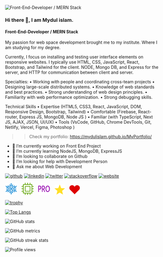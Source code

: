 
![Front-End-Developer / MERN Stack](https://media.licdn.com/dms/image/D5616AQFD9E_HZVN1Vg/profile-displaybackgroundimage-shrink_350_1400/0/1676653478390?e=1681948800&v=beta&t=JCnYMPFGk8QKLidnOv1GkAGkll96QqkcFFwnnVu_78E)

### Hi there 👋, I am Mydul islam.
#### Front-End-Developer / MERN Stack

My passion for web space development brought me to my institute. Where I am studying for my degree. 

Currently, I focus on installing and testing user interface elements on responsive websites. I typically use HTML, CSS, JavaScript, React, Bootstrap, and Tailwind for the client. NODE, Mongo DB, and Express for the server, and HTTP for communication between client and server. 

Specialties: 
• Working with people and coordinating cross-team projects
• Designing large-scale distributed systems.
• Knowledge of web standards and best practices.
• Strong understanding of web design principles.
• Familiarity with web performance optimization.
• Strong debugging skills.

Technical Skills
• Expertise (HTML5, CSS3, React, JavaScript, DOM, Responsive Design, Bootstrap, Tailwind)
• Comfortable (Firebase, React-router, Express JS, MongoDB, Node JS )
• Familiar (with TypeScript, Next JS, AJAX, JSON, UI/UX)
• Tools (VsCode, GitHub, Chrome DevTools, Git, Netlify, Vercel, Figma, Photoshop )
>> Check my portfolio: https://mydulislam.github.io/MyPortfolio/

- 🔭 I’m currently working on Front End Project 
- 🌱 I’m currently learning NodeJS, MongoDB, ExpressJS 
- 👯 I’m looking to collaborate on Github 
- 🤔 I’m looking for help with Development Person 
- 💬 Ask me about Web Development 


[<img src='https://cdn.jsdelivr.net/npm/simple-icons@3.0.1/icons/github.svg' alt='github' height='40'>](https://github.com/Mydulislam)  [<img src='https://cdn.jsdelivr.net/npm/simple-icons@3.0.1/icons/linkedin.svg' alt='linkedin' height='40'>](https://www.linkedin.com/in/mdmydulislam/)  [<img src='https://cdn.jsdelivr.net/npm/simple-icons@3.0.1/icons/twitter.svg' alt='twitter' height='40'>](https://twitter.com/MDMYDUL693852)  [<img src='https://cdn.jsdelivr.net/npm/simple-icons@3.0.1/icons/stackoverflow.svg' alt='stackoverflow' height='40'>](https://stackoverflow.com/users/15182752/mydul-islam)  [<img src='https://cdn.jsdelivr.net/npm/simple-icons@3.0.1/icons/icloud.svg' alt='website' height='40'>](https://mydulislam.github.io/MyPortfolio/)  

<a href='https://archiveprogram.github.com/'><img src='https://raw.githubusercontent.com/acervenky/animated-github-badges/master/assets/acbadge.gif' width='40' height='40'></a> <a href='https://docs.github.com/en/developers'><img src='https://raw.githubusercontent.com/acervenky/animated-github-badges/master/assets/devbadge.gif' width='40' height='40'></a> <a href='https://github.com/pricing'><img src='https://raw.githubusercontent.com/acervenky/animated-github-badges/master/assets/pro.gif' width='40' height='40'></a> <a href='https://stars.github.com/'><img src='https://raw.githubusercontent.com/acervenky/animated-github-badges/master/assets/starbadge.gif' width='35' height='35'></a> <a href='https://docs.github.com/en/github/supporting-the-open-source-community-with-github-sponsors'><img src='https://raw.githubusercontent.com/acervenky/animated-github-badges/master/assets/sponsorbadge.gif' width='35' height='35'></a> 

[![trophy](https://github-profile-trophy.vercel.app/?username=Mydulislam)](https://github.com/ryo-ma/github-profile-trophy)

[![Top Langs](https://github-readme-stats.vercel.app/api/top-langs/?username=Mydulislam)](https://github.com/anuraghazra/github-readme-stats)

![GitHub stats](https://github-readme-stats.vercel.app/api?username=Mydulislam&show_icons=true&count_private=true)  

![GitHub metrics](https://metrics.lecoq.io/Mydulislam)  

![GitHub streak stats](https://streak-stats.demolab.com/?user=Mydulislam)  

![Profile views](https://gpvc.arturio.dev/Mydulislam)  


